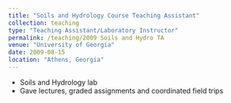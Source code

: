 ```yaml
---
title: "Soils and Hydrology Course Teaching Assistant"
collection: teaching
type: "Teaching Assistant/Laboratory Instructor"
permalink: /teaching/2009 Soils and Hydro TA
venue: "University of Georgia"
date: 2009-08-15
location: "Athens, Georgia"
---
```


* Soils and Hydrology lab	
* Gave lectures, graded assignments and coordinated field trips
